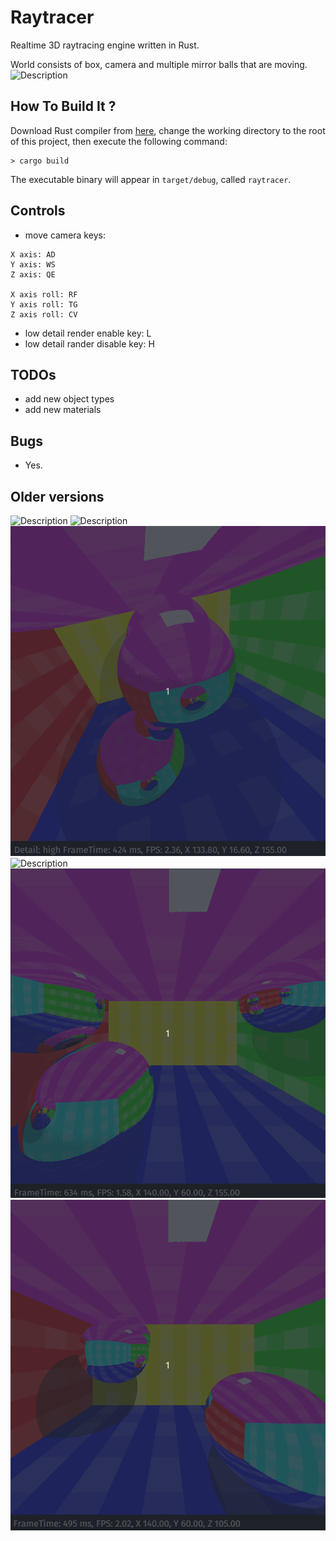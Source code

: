 # Raytracer

Realtime 3D raytracing engine written in Rust.

World consists of box, camera and multiple mirror balls that are moving.
<img alt="Description" src="https://github.com/PavelVavruska/raytracer/blob/master/raytracer_peek_20240707.gif">

## How To Build It ?

Download Rust compiler from [here](https://www.rust-lang.org/en-US/), change the working directory to the root of this project, then execute the following command:

```
> cargo build
```

The executable binary will appear in `target/debug`, called `raytracer`.

## Controls

- move camera keys: 

```
X axis: AD
Y axis: WS
Z axis: QE

X axis roll: RF
Y axis roll: TG
Z axis roll: CV
```
- low detail render enable key: L
- low detail rander disable key: H

## TODOs

- add new object types
- add new materials

## Bugs

- Yes.

## Older versions

<img alt="Description" src="https://github.com/PavelVavruska/raytracer/blob/master/raytracer_peek_20240706.gif">
<img alt="Description" src="https://github.com/PavelVavruska/raytracer/blob/master/raytracer_peek_20240701.gif">
<img alt="Description" src="https://github.com/PavelVavruska/raytracer/blob/master/raytracer_peek_20240629.gif">
<img alt="Description" src="https://github.com/PavelVavruska/raytracer/blob/master/raytracer_peek_20240623_2.gif">
<img alt="Description" src="https://github.com/PavelVavruska/raytracer/blob/master/raytracer_peek_20240623.gif">
<img alt="Description" src="https://github.com/PavelVavruska/raytracer/blob/master/raytracer_peek_20240620.gif">